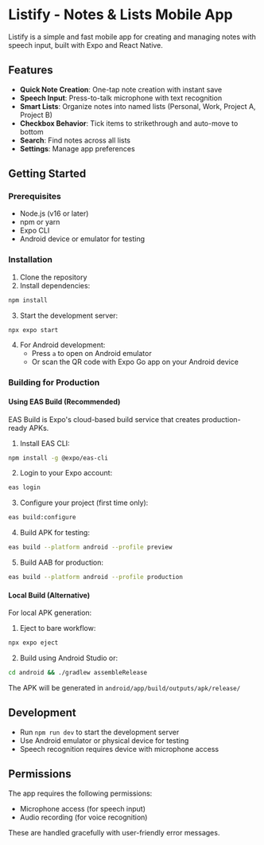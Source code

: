 # Listify - Notes & Lists Mobile App

Listify is a simple and fast mobile app for creating and managing notes with speech input, built with Expo and React Native.

## Features

- **Quick Note Creation**: One-tap note creation with instant save
- **Speech Input**: Press-to-talk microphone with text recognition
- **Smart Lists**: Organize notes into named lists (Personal, Work, Project A, Project B)
- **Checkbox Behavior**: Tick items to strikethrough and auto-move to bottom
- **Search**: Find notes across all lists
- **Settings**: Manage app preferences

## Getting Started

### Prerequisites

- Node.js (v16 or later)
- npm or yarn
- Expo CLI
- Android device or emulator for testing

### Installation

1. Clone the repository
2. Install dependencies:
```bash
npm install
```

3. Start the development server:
```bash
npx expo start
```

4. For Android development:
   - Press `a` to open on Android emulator
   - Or scan the QR code with Expo Go app on your Android device

### Building for Production

#### Using EAS Build (Recommended)

EAS Build is Expo's cloud-based build service that creates production-ready APKs.

1. Install EAS CLI:
```bash
npm install -g @expo/eas-cli
```

2. Login to your Expo account:
```bash
eas login
```

3. Configure your project (first time only):
```bash
eas build:configure
```

4. Build APK for testing:
```bash
eas build --platform android --profile preview
```

5. Build AAB for production:
```bash
eas build --platform android --profile production
```

#### Local Build (Alternative)

For local APK generation:

1. Eject to bare workflow:
```bash
npx expo eject
```

2. Build using Android Studio or:
```bash
cd android && ./gradlew assembleRelease
```

The APK will be generated in `android/app/build/outputs/apk/release/`

## Development

- Run `npm run dev` to start the development server
- Use Android emulator or physical device for testing
- Speech recognition requires device with microphone access

## Permissions

The app requires the following permissions:
- Microphone access (for speech input)
- Audio recording (for voice recognition)

These are handled gracefully with user-friendly error messages.